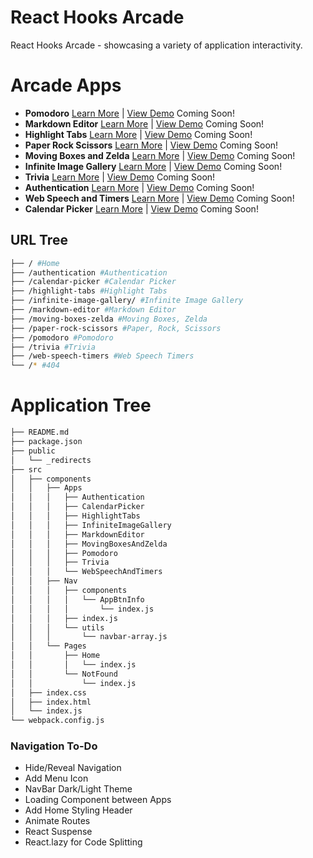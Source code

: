 # React Hooks Arcade

React Hooks Arcade - showcasing a variety of application interactivity.

# Arcade Apps

- **Pomodoro** [Learn More](https://github.com/moisestech/react-hooks-arcade/tree/master/Pomodoro) | [View Demo]() Coming Soon!
- **Markdown Editor** [Learn More](https://github.com/moisestech/react-hooks-arcade/tree/master/Markdown%20Editor) | [View Demo]() Coming Soon!
- **Highlight Tabs** [Learn More](https://github.com/moisestech/react-hooks-arcade/tree/master/src/components/Apps/HighlightTabs) | [View Demo]() Coming Soon!
- **Paper Rock Scissors** [Learn More](https://github.com/moisestech/react-hooks-arcade/tree/master/Paper%20Rock%20Scissors) | [View Demo]() Coming Soon!
- **Moving Boxes and Zelda** [Learn More](https://github.com/moisestech/react-hooks-arcade/tree/master/Moving%20Boxes%20and%20Zelda) | [View Demo]() Coming Soon!
- **Infinite Image Gallery** [Learn More](https://github.com/moisestech/react-hooks-arcade/tree/master/Infinite%20Image%20Gallery) | [View Demo]() Coming Soon!
- **Trivia** [Learn More](https://github.com/moisestech/react-hooks-arcade/tree/master/Trivia) | [View Demo]() Coming Soon!
- **Authentication** [Learn More](https://github.com/moisestech/react-hooks-arcade/tree/master/src/components/Apps/Authentication) | [View Demo]() Coming Soon!
- **Web Speech and Timers** [Learn More](https://github.com/moisestech/react-hooks-arcade/tree/master/Web%20Speech%20and%20Timers) | [View Demo]() Coming Soon!
- **Calendar Picker** [Learn More](https://github.com/moisestech/react-hooks-arcade/tree/master/src/components/Apps/CalendarPicker) | [View Demo]() Coming Soon!

## URL Tree

```bash
├── / #Home
├── /authentication #Authentication
├── /calendar-picker #Calendar Picker
├── /highlight-tabs #Highlight Tabs
├── /infinite-image-gallery/ #Infinite Image Gallery
├── /markdown-editor #Markdown Editor
├── /moving-boxes-zelda #Moving Boxes, Zelda
├── /paper-rock-scissors #Paper, Rock, Scissors
├── /pomodoro #Pomodoro
├── /trivia #Trivia
├── /web-speech-timers #Web Speech Timers
└── /* #404
```

# Application Tree

```bash
├── README.md
├── package.json
├── public
│   └── _redirects
├── src
│   ├── components
│   │   ├── Apps
│   │   │   ├── Authentication
│   │   │   ├── CalendarPicker
│   │   │   ├── HighlightTabs
│   │   │   ├── InfiniteImageGallery
│   │   │   ├── MarkdownEditor
│   │   │   ├── MovingBoxesAndZelda
│   │   │   ├── Pomodoro
│   │   │   ├── Trivia
│   │   │   └── WebSpeechAndTimers
│   │   ├── Nav
│   │   │   ├── components
│   │   │   │   └── AppBtnInfo
│   │   │   │       └── index.js
│   │   │   ├── index.js
│   │   │   └── utils
│   │   │       └── navbar-array.js
│   │   └── Pages
│   │       ├── Home
│   │       │   └── index.js
│   │       └── NotFound
│   │           └── index.js
│   ├── index.css
│   ├── index.html
│   └── index.js
└── webpack.config.js
```

### Navigation To-Do

- Hide/Reveal Navigation
- Add Menu Icon
- NavBar Dark/Light Theme
- Loading Component between Apps
- Add Home Styling Header
- Animate Routes
- React Suspense
- React.lazy for Code Splitting
